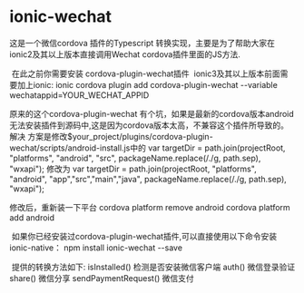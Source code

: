 # ionic-wechat

  这是一个微信cordova 插件的Typescript 转换实现，主要是为了帮助大家在ionic2及其以上版本直接调用Wechat cordova插件里面的JS方法.
  
  在此之前你需要安装 cordova-plugin-wechat插件
  ionic3及其以上版本前面需要加上ionic: ionic cordova plugin add cordova-plugin-wechat --variable wechatappid=YOUR_WECHAT_APPID 
  
  原来的这个cordova-plugin-wechat 有个坑，如果是最新的cordova版本android 无法安装插件到源码中,这是因为cordova版本太高，不兼容这个插件所导致的。解决   方案是修改$your_project/plugins/cordova-plugin-wechat/scripts/android-install.js中的
  var targetDir = path.join(projectRoot, "platforms", "android", "src", packageName.replace(/./g, path.sep), "wxapi");
  修改为
  var targetDir = path.join(projectRoot, "platforms", "android", "app","src","main","java", packageName.replace(/./g, path.sep), "wxapi");

  修改后，重新装一下平台
  cordova platform remove android
  cordova platform add android
  
  如果你已经安装过cordova-plugin-wechat插件,可以直接使用以下命令安装ionic-native： npm install ionic-wechat --save
  
  提供的转换方法如下: 
  isInstalled() 检测是否安装微信客户端
  auth() 微信登录验证
  share() 微信分享
  sendPaymentRequest() 微信支付
  
  
  




